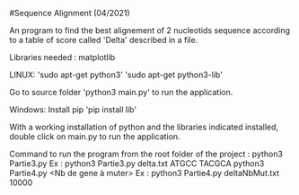 #Sequence Alignment (04/2021)

An program to find the best alignement of 2 nucleotids sequence according to a table of score called 'Delta' described in a file.

Libraries needed : matplotlib

LINUX: 'sudo apt-get python3' 'sudo apt-get python3-lib'

Go to source folder 'python3 main.py' to run the application.

Windows: Install pip 'pip install lib'

With a working installation of python and the libraries indicated installed, double click on main.py to run the application.

Command to run the program from the root folder of the project : 
python3 Partie3.py <Delta> <GeneX> <GeneY>        Ex : python3 Partie3.py delta.txt ATGCC TACGCA
python3 Partie4.py <Delta> <Nb de gene à muter>   Ex : python3 Partie4.py deltaNbMut.txt 10000
